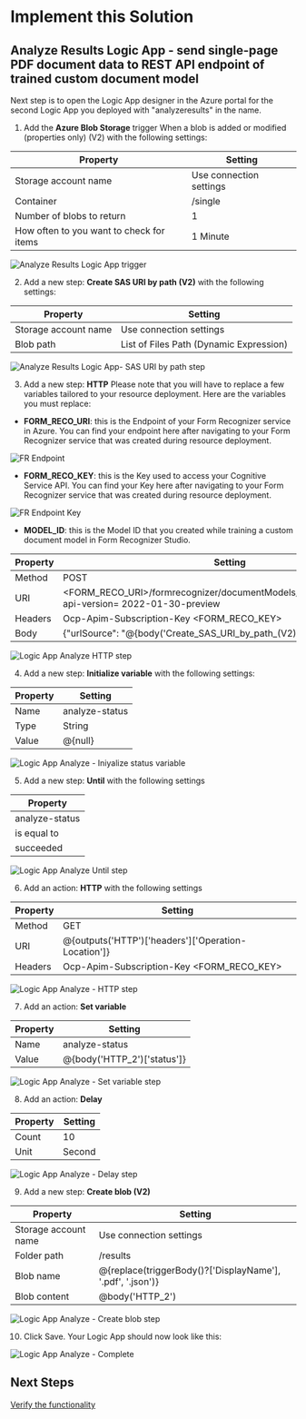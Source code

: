 # Implement this Solution

## Analyze Results Logic App - send single-page PDF document data to REST API endpoint of trained custom document model

Next step is to open the Logic App designer in the Azure portal for the second Logic App you deployed with "analyzeresults" in the name.

 

1. Add the **Azure Blob Storage** trigger When a blob is added or modified (properties only) (V2) with the following settings:

|Property|Setting|
|---|---|
|Storage account name	|Use connection settings|
|Container	|/single|
|Number of blobs to return	|1|
|How often to you want to check for items	|1 Minute|

![Analyze Results Logic App trigger](images/028-logic-app-analyze-trigger.png)

2. Add a new step: **Create SAS URI by path (V2)** with the following settings:

|Property|Setting|
|---|---|
|Storage account name	|Use connection settings|
|Blob path	|List of Files Path (Dynamic Expression)|

![Analyze Results Logic App- SAS URI by path step](images/029-logic-app-analyze-sas-uri-by-path.png)

3. Add a new step: **HTTP**
Please note that you will have to replace a few variables tailored to your resource deployment. Here are the variables you must replace:

- **FORM_RECO_URI**: this is the Endpoint of your Form Recognizer service in Azure. You can find your endpoint here after navigating to your Form Recognizer service that was created during resource deployment.

![FR Endpoint](images/030-logic-app-analyze-fr-endpoint.png)

- **FORM_RECO_KEY**: this is the Key used to access your Cognitive Service API. You can find your Key here after navigating to your Form Recognizer service that was created during resource deployment.

![FR Endpoint Key](images/031-logic-app-analyze-fr-key.png)

- **MODEL_ID**: this is the Model ID that you created while training a custom document model in Form Recognizer Studio.

|Property|Setting|
|---|---|
|Method	|POST|
|URI |\<FORM_RECO_URI>/formrecognizer/documentModels/<MODEL_ID>:analyze?api-version= 2022-01-30-preview|
|Headers | Ocp-Apim-Subscription-Key \<FORM_RECO_KEY>
|Body	  | {"urlSource": "@{body('Create_SAS_URI_by_path_(V2)')?['WebUrl']}"}|

![Logic App Analyze HTTP step](images/032-logic-app-analyze-http.png)

4. Add a new step: **Initialize variable** with the following settings:

|Property|Setting|
|---|---|
|Name	|analyze-status|
|Type	|String|
|Value	| @{null}|

![Logic App Analyze - Iniyalize status variable](images/033-logic-app-analyze-initialize-status-variable.png)

5. Add a new step: **Until** with the following settings

|Property|
|---|
|analyze-status|
|is equal to|
|succeeded|

![Logic App Analyze Until step](images/034-logic-app-analyze-until-step.png)

6. Add an action: **HTTP** with the following settings

|Property|Setting|
|---|---|
|Method	 	|GET|
|URI	 	| @{outputs('HTTP')['headers']['Operation-Location']}|
|Headers	|Ocp-Apim-Subscription-Key	\<FORM_RECO_KEY>|

![Logic App Analyze - HTTP step](images/035-logic-app-analyze-http2-step.png)

7. Add an action: **Set variable**

|Property|Setting|
|---|---|
|Name	| analyze-status|
|Value	| @{body('HTTP_2')['status']}|

![Logic App Analyze - Set variable step](images/036-logic-app-analyze-set-status-variable.png)

8. Add an action: **Delay**

|Property|Setting|
|---|---|
|Count	|10|
|Unit	|Second|

![Logic App Analyze - Delay step](images/037-logic-app-analyze-delay.png)

9. Add a new step: **Create blob (V2)**


|Property|Setting|
|---|---|
|Storage account name	|Use connection settings|
|Folder path	|/results|
|Blob name	| @{replace(triggerBody()?['DisplayName'], '.pdf', '.json')}|
|Blob content	| @body('HTTP_2')|

![Logic App Analyze - Create blob step](images/038-logic-app-analyze-create-blob.png)

10. Click Save. Your Logic App should now look like this:

![Logic App Analyze - Complete](images/039-logic-app-analyze-complete.png)

## Next Steps

[Verify the functionality](07-verify-the-functionality.md)